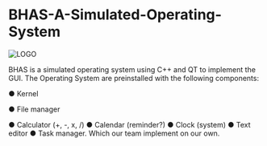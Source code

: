 # BHAS-A-Simulated-Operating-System

![LOGO](https://user-images.githubusercontent.com/46670812/155669008-dbbe64da-e7ad-48d5-b02e-dfe262763c56.png)

BHAS is a simulated operating system using C++ and QT to implement the GUI. The Operating System are preinstalled with the following components:

● Kernel

● File manager

● Calculator (+, -, x, /)
● Calendar (reminder?)
● Clock (system)
● Text editor
● Task manager.
Which our team implement on our own.


